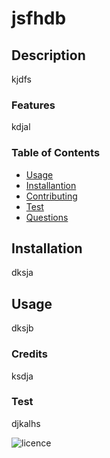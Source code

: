 # jsfhdb

## Description 
kjdfs

### Features
kdjal

### Table of Contents
* [Usage](#Usage)
* [Installantion](#Installation)
* [Contributing](#Contributing)
* [Test](#Text)
* [Questions](#Questions)

## Installation
dksja

## Usage
dksjb

### Credits
ksdja

### Test
djkalhs

![licence](https://img.shields.io/badge/License-dksjfa-green.svg)

